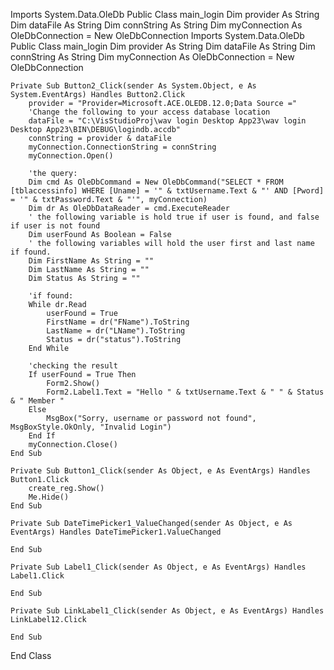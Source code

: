 Imports System.Data.OleDb Public Class main_login Dim provider As String Dim dataFile As String Dim connString As String Dim myConnection As OleDbConnection = New OleDbConnection
Imports System.Data.OleDb
Public Class main_login
    Dim provider As String
    Dim dataFile As String
    Dim connString As String
    Dim myConnection As OleDbConnection = New OleDbConnection


    Private Sub Button2_Click(sender As System.Object, e As System.EventArgs) Handles Button2.Click
        provider = "Provider=Microsoft.ACE.OLEDB.12.0;Data Source ="
        'Change the following to your access database location
        dataFile = "C:\VisStudioProj\wav login Desktop App23\wav login Desktop App23\BIN\DEBUG\logindb.accdb"
        connString = provider & dataFile
        myConnection.ConnectionString = connString
        myConnection.Open()

        'the query:
        Dim cmd As OleDbCommand = New OleDbCommand("SELECT * FROM [tblaccessinfo] WHERE [Uname] = '" & txtUsername.Text & "' AND [Pword] = '" & txtPassword.Text & "'", myConnection)
        Dim dr As OleDbDataReader = cmd.ExecuteReader
        ' the following variable is hold true if user is found, and false if user is not found 
        Dim userFound As Boolean = False
        ' the following variables will hold the user first and last name if found.
        Dim FirstName As String = ""
        Dim LastName As String = ""
        Dim Status As String = ""

        'if found:
        While dr.Read
            userFound = True
            FirstName = dr("FName").ToString
            LastName = dr("LName").ToString
            Status = dr("status").ToString
        End While

        'checking the result
        If userFound = True Then
            Form2.Show()
            Form2.Label1.Text = "Hello " & txtUsername.Text & " " & Status & " Member "
        Else
            MsgBox("Sorry, username or password not found", MsgBoxStyle.OkOnly, "Invalid Login")
        End If
        myConnection.Close()
    End Sub

    Private Sub Button1_Click(sender As Object, e As EventArgs) Handles Button1.Click
        create_reg.Show()
        Me.Hide()
    End Sub

    Private Sub DateTimePicker1_ValueChanged(sender As Object, e As EventArgs) Handles DateTimePicker1.ValueChanged

    End Sub

    Private Sub Label1_Click(sender As Object, e As EventArgs) Handles Label1.Click

    End Sub

    Private Sub LinkLabel1_Click(sender As Object, e As EventArgs) Handles LinkLabel12.Click

    End Sub
End Class
